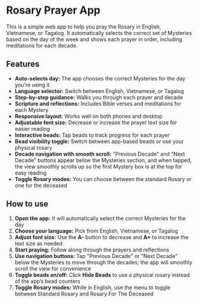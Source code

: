 # Rosary Prayer App

This is a simple web app to help you pray the Rosary in English, Vietnamese, or Tagalog. It automatically selects the correct set of Mysteries based on the day of the week and shows each prayer in order, including meditations for each decade.

## Features
- **Auto-selects day:** The app chooses the correct Mysteries for the day you're using it
- **Language selector:** Switch between English, Vietnamese, or Tagalog
- **Step-by-step guidance:** Walks you through each prayer and decade
- **Scripture and reflections:** Includes Bible verses and meditations for each Mystery
- **Responsive layout:** Works well on both phones and desktop
- **Adjustable font size:** Decrease or increase the prayer text size for easier reading
- **Interactive beads:** Tap beads to track progress for each prayer
- **Bead visibility toggle:** Switch between app-based beads or use your physical rosary
- **Decade navigation with smooth scroll:** "Previous Decade" and "Next Decade" buttons appear below the Mysteries section, and when tapped, the view smoothly scrolls up so the first Mystery box is at the top for easy reading
- **Toggle Rosary modes:** You can choose between the standard Rosary or one for the deceased

## How to use
1. **Open the app:** It will automatically select the correct Mysteries for the day
2. **Choose your language:** Pick from English, Vietnamese, or Tagalog
3. **Adjust font size:** Use the **A-** button to decrease and **A+** to increase the text size as needed
4. **Start praying:** Follow along through the prayers and reflections
5. **Use navigation buttons:** Tap "Previous Decade" or "Next Decade" below the Mysteries to move through the decades; the app will smoothly scroll the view for convenience
6. **Toggle beads on/off:** Click **Hide Beads** to use a physical rosary instead of the app’s bead counters
7. **Toggle Rosary modes:** While in English, use the menu to toggle between Standard Rosary and Rosary For The Deceased
